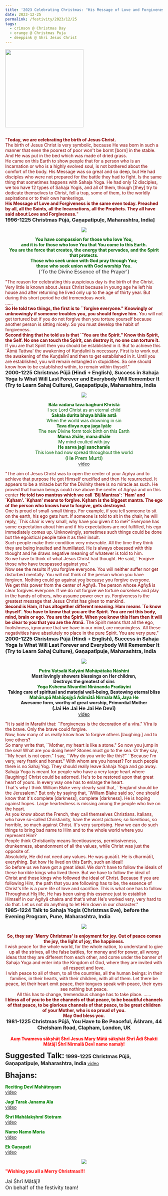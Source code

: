 ```yaml
---
title: '2023 Celebrating Christmas: "His Message of Love and Forgiveness is the same even today. Preached by all, all the Saints, all the Incarnations, all the Prophets." '
date: 2023-12-25
permalink: /festivity/2023/12/25
tags:
  - crimson @ Christmas Day
  - orange @ Christmas Puja
  - deeppink @ Shri Jesus Christ
---
```


<div style="text-align: left"><img src="/images/image1.png" width="250" /></div><br>

<p>
<font color="DarkRed">"<b>Today, we are celebrating the birth of Jesus Christ.</b><br>
The birth of Jesus Christ is very symbolic, because He was born in such a manner that even the poorest of poor won't be bornt [born] in the stable. And He was put in the bed which was made of dried grass.<br>
He came on this Earth to show people that for a person who is an Incarnation or who is a highly evolved soul, is not bothered about the comfort of the body. His Message was so great and so deep, but He had disciples who were not prepared for the battle they had to fight. Is the same thing that sometimes happens with Sahaja Yoga. He had only 12 disciples, we too have 12 types of Sahaja Yogis, and all of them, though [they] try to dedicate themselves to Christ, fell a trap, some of them, to the worldly aspirations or to their own hankerings.<br>
<b>His Message of Love and Forgiveness is the same even today. Preached by all, all the Saints, all the Incarnations, all the Prophets. They all have said about Love and Forgiveness.</b>"</font><br>
<font size="+0"><b>1996-1225 Christmas Pūjā, Gaṇapatīpuḷe, Maharashtra, India]</b></font>
</p>

<div style="text-align: center"><img src="/images/image1305.png" /></div>

<p style="text-align:center;">
<font color="DarkGreen"><b>You have compassion for those who love You,<br>
and it is for those who love You that You come to this Earth.<br>
You are the force that creates, the energy that pervades, and the Spirit that protects.<br>
Those who seek union with God pray through You;<br>
those who seek union with God worship You.</b></font><br>
<font size="+0">('To the Divine Essence of the Prayer')</font>
</p>

<p>
<font color="DarkRed">"The reason for celebrating this auspicious day is the birth of the Christ. Very little is known about Jesus Christ because in young age he left his house and after returning he lived only up to the age of thirty year. But during this short period he did tremendous work.<br>
......<br>
<b>So He told two things, the first is to ``forgive everyone." Knowingly or unknowingly if someone troubles you, you should forgive him.</b> You will not get tortured but if you do not forgive then you torture yourself because another person is sitting nicely. So you must develop the habit of forgiveness.<br>
<b>Second thing that he told us is that ``You are the Spirit." Know this Spirit, the Self. No one can touch the Spirit, can destroy it, no one can torture it.</b> If you are that Spirit then you should be established in it. But to achieve this `Ātmā Tattwa' the awakening of Kuṇḍalinī is necessary. First is to work out the awakening of the Kuṇḍalinī and then to get established in it. Until you are established, you will remain entangled in stupidities. So one should know how to be established within, to remain within thyself."</font><br>
<font size="+0"><b>2000-1225 Christmas Pūjā (Hindi + English), Success in Sahaja Yoga Is What Will Last Forever and Everybody Will Remember It (Try to Learn Sahaj Culture), Gaṇapatīpuḷe, Maharashtra, India</b></font>
</p>

<div style="text-align: center"><img src="/images/image1306.png" /></div>

<p style=" text-align:center;">
<font color="DarkGreen"><b>Bāla vadana tava baghuni Khristā</b><br>
I see Lord Christ as an eternal child<br>
<b>Sakala durita bhaya bhāle astā</b><br>
When the world was drowning in sin<br>
<b>Tava divya rupa jaga lyāle</b><br>
The new Divine form took birth on this Earth<br>
<b>Mama zhāle, mana dhāle</b><br>
My mind exulted with joy<br>
<b>He sarva jagi sancharale</b><br>
This love had now spread throughout the world<br>
<font size="+0">(He Prem Murti)</font></font><br>
<a href="https://seven-teams.github.io/Videos_Links.html">video</a>
</p>

<p>
<font color="DarkRed">"The aim of Jesus Christ was to open the center of your Āgñyā and to achieve that purpose He got Himself crucified and then He resurrected. It appears to be a miracle but for the Divinity there is no miracle as such. He proved that human beings could rise above the center of Āgñyā and on this center <b>He told two mantras which we call `Bīj Mantras': `Ham' and `Kṣham'. `Kṣham' means to forgive. Kṣham is the biggest mantra. The ego of the person who knows how to forgive, gets destroyed</b>.<br>
One is proud of small-small things. For example, if you tell someone to sit on the earth, his ego gets hurt. If someone is told to sit in the chair, he will reply, `This chair is very small, why have you given it to me?' Everyone has some expectation about him and if his expectations are not fulfilled, his ego immediately comes up. Unknowingly, sometimes such things could be done but the egoistical people take it as their insult.<br>
Such people make their condition very miserable. All the time they think they are being insulted and humiliated. He is always obsessed with this thought and he draws negative meaning of whatever is told to him.<br>
So we have to think of what Jesus Christ had thought. He said, ``Forgive those who have trespassed against you."<br>
Now see the results if you forgive everyone. You will neither suffer nor get disturbed mentally. You will not think of the person whom you have forgiven. Nothing could go against you because you forgive everyone.<br> 
We get this power from the center of Āgñyā. The person whose Āgñyā is clear forgives everyone. If we do not forgive we torture ourselves and play in the hands of others, who assume power over us. Forgiveness is the greatest message that Jesus Christ has given to mankind.<br>
<b>Second is Ham, it has altogether different meaning. Ham means `To know thyself'. You have to know that you are the Spirit. You are not this body, mind, brain or ego. You are the Spirit. When you know this Ham then it will be clear to you that you are the Ātmā.</b> The Spirit means that all the ego, foolishness, ignorance that we have in our mind, are meaningless. All these negativities have absolutely no place in the pure Spirit. You are very pure."</font><br>
<font size="+0"><b>2000-1225 Christmas Pūjā (Hindi + English), Success in Sahaja Yoga Is What Will Last Forever and Everybody Will Remember It (Try to Learn Sahaj Culture), Gaṇapatīpuḷe, Maharashtra, India</b></font>
</p>

<div style="text-align: center"><img src="/images/image1307.png" /></div>

<p style=" text-align:center;">
<font color="DarkGreen"><b>Putra Vatsalā Kalyāni Mahāpātaka Nāshini</b></font><br>
<b>Most lovingly showers blessings on Her children,<br>
Destroys the greatest of sins</b><br>
<font color="DarkGreen"><b>Yoga Kshema Nivardini Nirānanda Pradāyini</b></font><br>
<b>Taking care of spiritual and material well-being, Bestowing eternal bliss</b><br>
<font color="DarkGreen"><b>Mahārupā Mahāpujyā Ādimātā Nirmala Mā,Jaya He</b></font><br>
<b>Awesome form, worthy of great worship, Primordial Mother</b><br>
<font size="+0"><b>(Jai He Jai He Jai He Devī)</b></font><br>
<a href="https://seven-teams.github.io/Videos_Links.html">video</a>
</p>

<p>
<font color="DarkRed">"It is said in Marathi that: ``Forgiveness is the decoration of a vīra." Vīra is the brave. Only the brave could forgive.<br>
Now, how many of us really know how to forgive others [laughing:] and to love others?<br>
So many write that, ``Mother, my heart is like a stone." So now you jump in the sea! What are you doing here? Stones must go to the sea. Or they say, ``My heart is not open." I say, ``Why do you write like this?" ``Because I'm very, very frank and honest." With whom are you honest? For such people there is no Sahaj Yog. They should really leave Sahaja Yoga and go away.<br>
Sahaja Yoga is meant for people who have a very large heart where [laughing:] Christ could be adorned. He's to be restored upon that great heart of yours. In every way one has to enlarge the heart.<br>
That's why I think William Blake very clearly said that, ``England should be the Jerusalem." But only by saying that, `William Blake said so,' one should know that it's complete [darkness], complete [darkness]. He is hoping against hopes. Large heartedness is missing among the people who live on the heart.<br>
As you know about the French, they call themselves Christians. Italians, who have so-called Christianity, have the worst pictures; so licentious, so horrible, so much against Christ. It's very surprising. How we can do such things to bring bad name to Him and to the whole world where you represent Him?<br>
People think Christianity means licentiousness, permissiveness, drunkenness, abandonment of all the values, while Christ was just the opposite of.<br>
Absolutely, He did not need any values. He was guṇātīt. He is dharmātīt, everything. But how He lived on this Earth, such an ideal!<br>
So before us we have got a great ideal. We don't have to follow the ideals of these horrible kings who lived there. But we have to follow the ideal of Christ and those kings who followed the ideal of Christ. Because if you are following Him, the path that you are following has to be, the essence of Christ's life is a pure life of love and sacrifice. This is what one has to follow.<br>
Throughout His life, He has been using this essence just to establish Himself in our Āgñyā chakra and that's what He's worked very, very hard to do that. Let us not do anything to let Him down in our character."</font><br>
<font size="+0"><b>1985-1224 Talk to Sahaja Yogis (Christmas Eve), before the Evening Program, Pune, Maharashtra, India</b></font>
</p>

<div style="text-align: center"><img src="/images/image1308.png" /></div>

<p style="text-align:center;">
<font color="DarkRed"><b>So, they say `Merry Christmas' is enjoyment for joy. Out of peace comes the joy, the light of joy, the happiness.</b><br>
I wish peace for the whole world, for the whole nation, to understand to give up all the strives, all the false battles, for money and for power, all wrong ideas that they are different from each other, and come under the banner of Sahaja Yoga and enter into the Kingdom of God, where they are invited with all respect and love.<br>
I wish peace to all of them, to all the countries, all the human beings: in their families, in their hearts, with their children, with all of them. Let there be peace, let their heart emit peace, their tongues speak with peace, their eyes see nothing but peace.<br>
All this has to change, tremendous change has to take place. ......<br>
<b>I bless all of you to be the channels of that peace, to be beautiful channels of that peace, to be glorious channels of that peace, to be great children of your Mother, who is so proud of you.<br>
May God bless you.</b></font><br>
<font size="+0"><b>1981-1225 Christmas Pūjā, You Have to Be Peaceful, Āśhram, 44 Chelsham Road, Clapham, London, UK</b></font><br>
<br>
<font color="Red"><b>Auṃ Twameva sākṣhāt Śhrī Jesus Mary Mātā sākṣhāt Śhrī Ādi Śhakti Mātājī Śhrī Nirmalā Devī namo namaḥ!</b></font><br>
</p>

<font size="+2"><b>Suggested Talk:</b></font> 
<font size="+0"><b>1999-1225 Christmas Pūjā, Gaṇapatīpuḷe, Maharashtra, India</b></font>
<a href="https://vimeo.com/430281659"> video</a><br>

<font size="+2"><b>Bhajans:</b></font>

<p>
<font color="green"><b>Reciting Devī Mahātmyam</b></font><br>
<a href="https://seven-teams.github.io/Videos_Links.html">video</a>
</p>

<p>
<font color="green"><b>Jagi Tarak Janama Ala</b></font><br>
<a href="https://seven-teams.github.io/Videos_Links.html">video</a>
</p>
 
<p>
<font color="green"><b>Śhrī Mahālakṣhmī Stotram</b></font><br>
<a href="https://seven-teams.github.io/Videos_Links.html">video</a>
</p>

<p>
<font color="green"><b>Namo Namo Moria</b></font><br>
<a href="https://youtu.be/zExNokrpbF0">video</a> 
</p>

<p>
<font color="green"><b>Ek Gaṇapati</b></font><br>
<a href="https://youtu.be/cpAg0HUPE9M">video</a> 
</p>

<div style="text-align: center"><img src="/images/image1309.png" /></div>

<p>
<font color="Red">"<b>Wishing you all a Merry Christmas!!!</b></font><br>
</p>

<p>
<font size="+0">Jai Śhrī Mātājī!<br>
On behalf of the festivity team!</font>
</p>